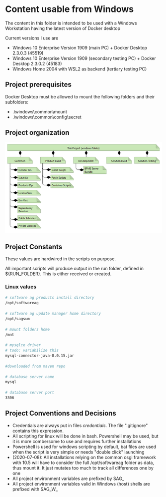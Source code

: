 # Content usable from Windows

The content in this folder is intended to be used with a Windows Workstation having the latest version of Docker desktop

Current versions I use are

- Windows 10 Enterprise Version 1909 (main PC) + Docker Desktop 2.3.0.3 (45519)
- Windows 10 Enterprise Version 1909 (secondary testing PC) + Docker Desktop 2.3.0.2 (45183)
- Windows Home 2004 with WSL2 as backend (tertiary testing PC)

## Project prerequisites

Docker Desktop must be allowed to mount the following folders and their subfolders:

- .\windows\common\mount
- .\windows\common\config\secret

## Project organization

![Project Assets Organization](./common/img/ProjectAssetsOrganization.png)

## Project Constants

These values are hardwired in the scripts on purpose.

All important scripts will produce output in the run folder, defined in ${RUN_FOLDER}. This is either received or created.

### Linux values

```bash
# software ag products install directory
/opt/softwareag

# software ag update manager home directory
/opt/sagsum

# mount folders home
/mnt

# mysqlce driver
# todo: variabilize this
mysql-connector-java-8.0.15.jar

#downloaded from maven repo

# database server name
mysql

# database server port
3306
```

## Project Conventions and Decisions

- Credentials are always put in files *credentials*. The file ".gitignore" contains this expression.
- All scripting for linux will be done in bash. Powershell may be used, but it is more combersome to use and requires further installations
- Powershell is used for windows scripting by default, bat files are used when the script is very simple or needs "double click" launching
- (2020-07-08): All installations relying on the common osgi framework with 10.5 will have to consider the full /opt/softwareag folder as data, thus mount it. It just mutates too much to track all differences one by one
- All project environment variables are prefixed by SAG_
- All project environment variables valid in Windows (host) shells are prefixed with SAG_W_
